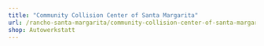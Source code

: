 ```yaml
---
title: "Community Collision Center of Santa Margarita"
url: /rancho-santa-margarita/community-collision-center-of-santa-margarita/
shop: Autowerkstatt
---
```

